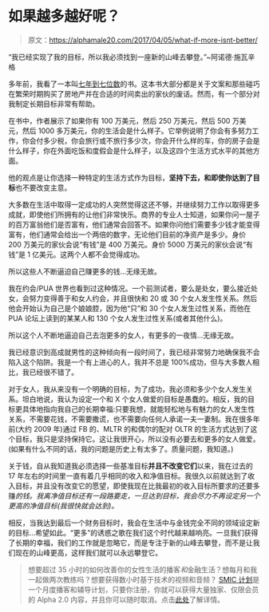 # 如果越多越好呢？

> 原文：<https://alphamale20.com/2017/04/05/what-if-more-isnt-better/>

“我已经实现了我的目标，所以我必须找到一座新的山峰去攀登。”~阿诺德·施瓦辛格

多年前，我看了一本叫[七年到七位数](http://amzn.to/2mQSpIh)的书。这本书大部分都是关于文案和那些碰巧在繁荣时期购买了房地产并在合适的时间卖出的家伙的废话。然而，有一个部分对我制定长期目标非常有帮助。

在书中，作者展示了如果你有 100 万美元，然后 250 万美元，然后 500 万美元，然后 1000 多万美元，你的生活会是什么样子。它举例说明了你会有多努力工作，你会付多少税，你会旅行或不旅行多少次，你会开什么样的车，你的房子会是什么样子，你在外面吃饭和度假会是什么样子，以及这四个生活方式水平的其他方面。

他的观点是让你选择一种特定的生活方式作为目标，**坚持下去，**和**即使你达到了目标**也不要改变主意。

大多数在生活中取得一定成功的人突然觉得这还不够，并继续努力工作以取得更多成就，即使他们所拥有的让他们非常快乐。商界的专业人士知道，如果你问一屋子的百万富翁他们是否富有，他们通常会回答不。如果你问他们需要多少钱才能变得富有，他们通常会给出一个两倍的数字，无论他们目前的净资产是多少。身价 200 万美元的家伙会说“有钱”是 400 万美元。身价 5000 万美元的家伙会说“有钱”是 1 亿美元。这两个人都不会觉得成功。

所以这些人不断逼迫自己赚更多的钱...无缘无故。

我在约会/PUA 世界也看到过这种情况。一个前测试者，要么是处女，要么接近处女，会努力变得善于和女人约会，并且很快和 20 或 30 个女人发生性关系。然后他会开始认为自己是个娘娘腔，因为他“只”和 30 个女人发生过性关系，而他在 PUA 论坛上读到的某某人和 130 个女人发生过性关系(或者其他什么)。

所以这个人不断地逼迫自己去泡更多的女人，有更多的一夜情...无缘无故。

我已经意识到高成就男性的这种倾向有一段时间了，我已经非常努力地确保我不会陷入这个陷阱。我是一个有上进心的人，我并不总是 100%成功，但与大多数人相比，我已经很不错了。

对于女人，我从来没有一个明确的目标，为了成功，我必须和多少个女人发生关系。坦白地说，我认为设定一个和 X 个女人做爱的目标是愚蠢的。相反，我的目标更具体地指向我自己的长期幸福:只要我想，就能轻松地与有魅力的女人发生性关系，不需要花钱，不需要撒谎，也不需要向任何人承诺一夫一妻制。我在很多年前(大约 2009 年)通过 FB 的、MLTR 的和偶尔的配对 OLTR 的生活方式达到了这个目标，我只是坚持保持它。这让我很开心，所以没有必要去和更多的女人做爱。(如果有什么不同的话，我的问题是历史上有太多了。质量问题，我知道。)

关于钱，自从我知道我必须选择一些基准目标**并且不改变它们**以来，我在过去的 17 年左右的时间里一直有着几乎相同的收入和净值目标。我很久以前就达到了收入目标，并且没有改变它的愿望，即使我现在比我最初的收入目标所要求的还要多赚*的钱。我离净值目标还有一段路要走，一旦达到目标，我会尽力不再设定另一个更高的净值目标(我很快就会达到)。*

相反，当我达到最后一个财务目标时，我会在生活中与金钱完全不同的领域设定新的目标...希望如此。“更多”的诱惑之歌在我们这个时代越来越响亮。一旦我们获得了长期的幸福，我们的工作就是忽略它，而是专注于新的山峰去攀登，而不是让我们现在的山峰更高，这样我们就可以永远攀登它。

> 想要超过 35 小时的如何改善你的女性生活的播客*和*金融生活？想每月和我一起做两次教练吗？想要获得数小时基于技术的视频和音频？ [SMIC 计划](https://alphamale20.kartra.com/page/vIL17)是一个月度播客和辅导计划，只要你注册，你就可以获得大量独家、仅限会员的 Alpha 2.0 内容，并且你可以随时取消。点击[此处](https://alphamale20.kartra.com/page/vIL17)了解详情。
> 
> 